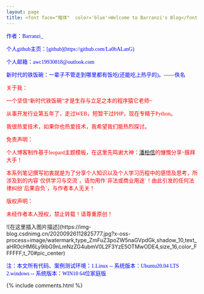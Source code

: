 ```yaml
---
layout: page
title: <font face="楷体"  color='blue'>Welcome to Barranzi's Blog</font>
---
```


<p><font face="楷体" color='blue'>作者：Barranzi_</font></p>
<p><font face="楷体" color='blue'>个人github主页：[github](https://github.com/La0bALanG)</font></p>
<p><font face="楷体" color='blue'>个人邮箱：awc19930818@outlook.com</font></p>
<p><font face="楷体" color='blue'>新时代的铁饭碗：一辈子不管走到哪里都有饭吃(还能吃上热乎的)。——佚名</font></p>
<p><font face="楷体" color='red'> 关于我：</font></p>
<p><font face="楷体" color='red'> 一个坚信“新时代铁饭碗”才是生存与立足之本的程序猿它老师~</font></p>
<p><font face="楷体" color='red'> 从事开发行业第五年了，走过WEB，短暂干过PHP，现在专精于Python。</font></p>
<p><font face="楷体" color='red'> 我很热爱技术，如果你也热爱技术，我希望我们能热烈探讨。</font></p>
<p><font face="楷体" color='red'> 免责声明：</font></p>
<p><font face="楷体" color='red'> 	个人博客制作基于leopard主题模板，在这里先鸣谢大神：<a href="https://github.com/leopardpan/leopardpan.github.io">潘柏信</a>的慷慨分享~膜拜大手！</font></p>
<p><font face='楷体' color='red'>		本系列笔记撰写初衷就是为了分享个人知识以及个人学习历程中的感悟及思考，所涉及到的内容`仅供学习与交流`，请勿用作`非法或商业用途`！由此引发的任何法律纠纷`后果自负`，与作者本人无关！</font></p>
<p><font face="楷体"  color='red'>版权声明：</font></p>
<p><font face='楷体' color='red'>		未经作者本人授权，禁止转载！请尊重原创！</font></p>
![在这里插入图片描述](https://img-blog.csdnimg.cn/20200926112825777.jpg?x-oss-process=image/watermark,type_ZmFuZ3poZW5naGVpdGk,shadow_10,text_aHR0cHM6Ly9ibG9nLmNzZG4ubmV0L2F3YzE5OTMwODE4,size_16,color_FFFFFF,t_70#pic_center)

<p><font face="楷体" color='blue'>注：本文所有代码、案例测试环境：1.Linux -- 系统版本：Ubuntu20.04 LTS   2.windows -- 系统版本：WIN10 64位家庭版</font></p>

{% include comments.html %}